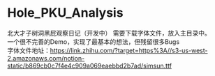 # Hole_PKU_Analysis
北大才子树洞黑屁观察日记（开发中）
需要下载字体文件，放入主目录中。  
一个很不完善的Demo，实现了最基本的想法，但残留很多Bugs  
字体文件地址：https://link.zhihu.com/?target=https%3A//s3-us-west-2.amazonaws.com/notion-static/b869cb0c7f4e4c909a069eaebbd2b7ad/simsun.ttf
